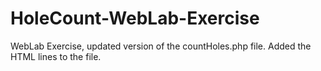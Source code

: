 # HoleCount-WebLab-Exercise
WebLab Exercise, updated version of the countHoles.php file. Added the HTML lines to the file.
